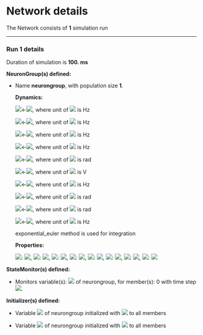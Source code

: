 # Network details
The Network consists of **1**                            simulation run
_______________________________________________________________________________
### Run 1 details
Duration of simulation is **100. ms**

**NeuronGroup(s) defined:**
- Name **neurongroup**, with                population size **1**.

	**Dynamics:**

	<img src="https://render.githubusercontent.com/render/math?math=\alpha_{m}">&#8592;<img src="https://render.githubusercontent.com/render/math?math=\frac{1.0}{ms.{exprel}{\left(\frac{- 35.mV - v}{10.mV} \right)}}">, where unit of <img src="https://render.githubusercontent.com/render/math?math=\alpha_{m}"> is Hz

	<img src="https://render.githubusercontent.com/render/math?math=\alpha_{n}">&#8592;<img src="https://render.githubusercontent.com/render/math?math=\frac{0.1}{ms.{exprel}{\left(\frac{- 34.mV - v}{10.mV} \right)}}">, where unit of <img src="https://render.githubusercontent.com/render/math?math=\alpha_{n}"> is Hz

	<img src="https://render.githubusercontent.com/render/math?math=\beta_{h}">&#8592;<img src="https://render.githubusercontent.com/render/math?math=\frac{1.0}{ms.\left(1 + e^{- \frac{0.1.\left(28.mV + v\right)}{mV}}\right)}">, where unit of <img src="https://render.githubusercontent.com/render/math?math=\beta_{h}"> is Hz

	<img src="https://render.githubusercontent.com/render/math?math=\alpha_{h}">&#8592;<img src="https://render.githubusercontent.com/render/math?math=\frac{0.07.e^{\frac{- 58.mV - v}{20.mV}}}{ms}">, where unit of <img src="https://render.githubusercontent.com/render/math?math=\alpha_{h}"> is Hz

	<img src="https://render.githubusercontent.com/render/math?math=m">&#8592;<img src="https://render.githubusercontent.com/render/math?math=\frac{\alpha_{m}}{\alpha_{m} + \beta_{m}}">, where unit of <img src="https://render.githubusercontent.com/render/math?math=m"> is rad

	<img src="https://render.githubusercontent.com/render/math?math=\frac{d}{d t} v">&#8592;<img src="https://render.githubusercontent.com/render/math?math=\frac{Iapp - gK.n^{4}.\left(- EK + v\right) - gL.\left(- EL + v\right) - gNa.h.m^{3}.\left(- ENa + v\right)}{Cm}">, where unit of <img src="https://render.githubusercontent.com/render/math?math=v"> is V

	<img src="https://render.githubusercontent.com/render/math?math=\beta_{m}">&#8592;<img src="https://render.githubusercontent.com/render/math?math=\frac{4.e^{\frac{- 60.mV - v}{18.mV}}}{ms}">, where unit of <img src="https://render.githubusercontent.com/render/math?math=\beta_{m}"> is Hz

	<img src="https://render.githubusercontent.com/render/math?math=\frac{d}{d t} h">&#8592;<img src="https://render.githubusercontent.com/render/math?math=5.\alpha_{h}.\left(1 - h\right) - 5.\beta_{h}.h">, where unit of <img src="https://render.githubusercontent.com/render/math?math=h"> is rad

	<img src="https://render.githubusercontent.com/render/math?math=\frac{d}{d t} n">&#8592;<img src="https://render.githubusercontent.com/render/math?math=5.\alpha_{n}.\left(1 - n\right) - 5.\beta_{n}.n">, where unit of <img src="https://render.githubusercontent.com/render/math?math=n"> is rad

	<img src="https://render.githubusercontent.com/render/math?math=\beta_{n}">&#8592;<img src="https://render.githubusercontent.com/render/math?math=\frac{0.125.e^{\frac{- 44.mV - v}{80.mV}}}{ms}">, where unit of <img src="https://render.githubusercontent.com/render/math?math=\beta_{n}"> is Hz

	exponential_euler method is used for integration

	**Properties:**

	<img src="https://render.githubusercontent.com/render/math?math=gK">: <img src="https://render.githubusercontent.com/render/math?math=9. mS">, <img src="https://render.githubusercontent.com/render/math?math=gL">: <img src="https://render.githubusercontent.com/render/math?math=100. uS">, <img src="https://render.githubusercontent.com/render/math?math=EK">: <img src="https://render.githubusercontent.com/render/math?math=-90. mV">, <img src="https://render.githubusercontent.com/render/math?math=ENa">: <img src="https://render.githubusercontent.com/render/math?math=55. mV">, <img src="https://render.githubusercontent.com/render/math?math=gNa">: <img src="https://render.githubusercontent.com/render/math?math=35. mS">, <img src="https://render.githubusercontent.com/render/math?math=EL">: <img src="https://render.githubusercontent.com/render/math?math=-65. mV">, <img src="https://render.githubusercontent.com/render/math?math=Iapp">: <img src="https://render.githubusercontent.com/render/math?math=2. uA">, <img src="https://render.githubusercontent.com/render/math?math=Cm">: <img src="https://render.githubusercontent.com/render/math?math=1. uF">


**StateMonitor(s) defined:**
- 	Monitors variable(s): <img src="https://render.githubusercontent.com/render/math?math=v"> of neurongroup, for member(s): 0 with time step <img src="https://render.githubusercontent.com/render/math?math=10. us">.


**Initializer(s) defined:**
- Variable <img src="https://render.githubusercontent.com/render/math?math=v"> of neurongroup initialized with <img src="https://render.githubusercontent.com/render/math?math=-70. mV"> to all members 

- Variable <img src="https://render.githubusercontent.com/render/math?math=h"> of neurongroup initialized with <img src="https://render.githubusercontent.com/render/math?math=1."> to all members 

